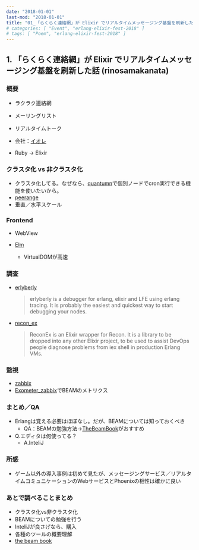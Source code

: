 ```yaml
---
date: "2018-01-01"
last-mod: "2018-01-01"
title: "01_「らくらく連絡網」が Elixir でリアルタイムメッセージング基盤を刷新した話"
# categories: [ "Event", "erlang-elixir-fest-2018" ]
# tags: [ "Poem", "erlang-elixir-fest-2018" ]
---
```


## 1.  「らくらく連絡網」が Elixir でリアルタイムメッセージング基盤を刷新した話 (rinosamakanata)

### 概要

-  ラクラク連絡網
  - メーリングリスト
  - リアルタイムトーク

- 会社：[イオレ](http://www.eole.co.jp/)
- Ruby → Elixir



### クラスタ化 vs  非クラスタ化

- クラスタ化してる。なぜなら、[quantumn](https://github.com/quantum-elixir/quantum-core)で個別ノードでcron実行できる機能を使いたいから。
- [peerange](https://github.com/mrluc/peerage)
- 垂直／水平スケール



### Frontend

- WebView

- [Elm](http://elm-lang.org/)
  - VirtualDOMが高速



### 調査

- [erlyberly](https://github.com/andytill/erlyberly)

  > erlyberly is a debugger for erlang, elixir and LFE using erlang tracing. It is probably the easiest and quickest way to start debugging your nodes.

- [recon_ex](https://github.com/tatsuya6502/recon_ex)

  > ReconEx is an Elixir wrapper for Recon. It is a library to be dropped into any other Elixir project, to be used to assist DevOps people diagnose problems from iex shell in production Erlang VMs.



### 監視

- [zabbix](https://www.zabbix.com/)
- [Exometer_zabbix](https://github.com/tverlaan/exometer_zabbix)でBEAMのメトリクス



### まとめ／QA

- Erlangは覚える必要はほぼなし。だが、BEAMについては知っておくべき
  - QA：BEAMの勉強方法→[TheBeamBook](https://github.com/happi/theBeamBook)がおすすめ
- Q.エディタは何使ってる？
  - A.InteliJ



### 所感

- ゲーム以外の導入事例は初めて見たが、メッセージングサービス／リアルタイムコミュニケーションのWebサービスとPhoenixの相性は確かに良い

### あとで調べることまとめ

- クラスタ化vs非クラスタ化
- BEAMについての勉強を行う
- InteliJが良さげなら、購入
- 各種のツールの概要理解
- [the beam book](https://github.com/happi/theBeamBook)
